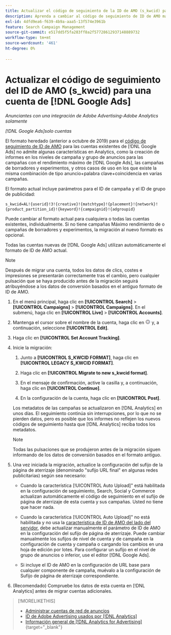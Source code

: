 ```yaml
---
title: Actualizar el código de seguimiento de la ID de AMO (s_kwcid) para una cuenta  [!DNL Google Ads]
description: Aprenda a cambiar al código de seguimiento de ID de AMO más reciente para una cuenta de  [!DNL Google Ads] .
exl-id: 4dfd9ea6-f639-4b9a-aaa5-13f574e3961b
feature: Search Campaign Management
source-git-commit: e517dd5f5fa283ff8a2f57728612937148889732
workflow-type: tm+mt
source-wordcount: '461'
ht-degree: 0%

---
```


# Actualizar el código de seguimiento del ID de AMO (s_kwcid) para una cuenta de [!DNL Google Ads]

*Anunciantes con una integración de Adobe Advertising-Adobe Analytics solamente*

*[!DNL Google Ads]solo cuentas*

El formato heredado (anterior a octubre de 2019) para el [código de seguimiento de ID de AMO](/help/integrations/analytics/ids.md#amo-id-formats) para las cuentas existentes de [!DNL Google Ads] no admite algunas características en Analytics, como la creación de informes en los niveles de campaña y grupo de anuncios para las campañas con el rendimiento máximo de [!DNL Google Ads], las campañas de borradores y experimentos, y otros casos de uso en los que existe la misma combinación de tipo anuncio+palabra clave+coincidencia en varias campañas.

El formato actual incluye parámetros para el ID de campaña y el ID de grupo de publicidad:

```
s_kwcid=AL!{userid}!3!{creative}!{matchtype}!{placement}!{network}!{product_partition_id}!{keyword}!{campaignid}!{adgroupid}
```

Puede cambiar al formato actual para cualquiera o todas las cuentas existentes, individualmente. Si no tiene campañas Máximo rendimiento de o campañas de borradores y experimentos, la migración al nuevo formato es opcional.

Todas las cuentas nuevas de [!DNL Google Ads] utilizan automáticamente el formato de ID de AMO actual.

>[!NOTE]
>
>Después de migrar una cuenta, todos los datos de clics, costes e impresiones se presentarán correctamente tras el cambio, pero cualquier pulsación que se haya producido antes de la migración seguirá atribuyéndose a los datos de conversión basados en el antiguo formato de ID de AMO.

1. En el menú principal, haga clic en **[!UICONTROL Search]** \> **[!UICONTROL Campaigns]** \> **[!UICONTROL Campaigns]**. En el submenú, haga clic en **[!UICONTROL Live]** \> **[!UICONTROL Accounts]**.

1. Mantenga el cursor sobre el nombre de la cuenta, haga clic en ![icono desplegable de flecha](/help/search-social-commerce/assets/arrow-dropdown-menu.png) y, a continuación, seleccione **[!UICONTROL Edit]**.

1. Haga clic en **[!UICONTROL Set Account Tracking]**.

1. Inicie la migración:

   1. Junto a **[!UICONTROL S_KWCID FORMAT]**, haga clic en **[!UICONTROL LEGACY S_KWCID FORMAT]**.

   1. Haga clic en **[!UICONTROL Migrate to new s_kwcid format]**.

   1. En el mensaje de confirmación, active la casilla y, a continuación, haga clic en **[!UICONTROL Continue]**.

   1. En la configuración de la cuenta, haga clic en **[!UICONTROL Post]**.

   Los metadatos de las campañas se actualizaron en [!DNL Analytics] en unos días. El seguimiento continúa sin interrupciones, por lo que no se pierden datos, pero es posible que los informes no reflejen los nuevos códigos de seguimiento hasta que [!DNL Analytics] reciba todos los metadatos.

   >[!NOTE]
   >
   >Todas las pulsaciones que se produjeron antes de la migración siguen informando de los datos de conversión basados en el formato antiguo.

1. Una vez iniciada la migración, actualice la configuración del sufijo de la página de aterrizaje (denominado &quot;sufijo URL final&quot; en algunas redes publicitarias) según sea necesario:

   * Cuando la característica [!UICONTROL Auto Upload]&quot; está habilitada en la configuración de seguimiento, Search, Social y Commerce actualizan automáticamente el código de seguimiento en el sufijo de página de aterrizaje de esta cuenta y sus campañas. Usted no tiene que hacer nada.

   * Cuando la característica [!UICONTROL Auto Upload]&quot; no está habilitada y no usa la [característica de ID de AMO del lado del servidor](/help/integrations/analytics/ids.md#amo-id-formats), debe actualizar manualmente el parámetro de ID de AMO en la configuración del sufijo de página de aterrizaje. Puede cambiar manualmente los sufijos de nivel de cuenta y de campaña en la configuración de cuenta y campaña o cargando los cambios en una hoja de edición por lotes. Para configurar un sufijo en el nivel de grupo de anuncios o inferior, use el editor [!DNL Google Ads].

   * Si incluye el ID de AMO en la configuración de URL base para cualquier componente de campaña, muévalo a la configuración de Sufijo de página de aterrizaje correspondiente.

1. (Recomendado) Compruebe los datos de esta cuenta en [!DNL Analytics] antes de migrar cuentas adicionales.

>[!MORELIKETHIS]
>
>* [Administrar cuentas de red de anuncios](ad-network-account-manage.md)
>* [ID de Adobe Advertising usados por [!DNL Analytics]](/help/integrations/analytics/ids.md)
>* [Información general de [!DNL Analytics for Advertising]](https://experienceleague.adobe.com/docs/advertising/integrations/home.html){target="_blank"}
